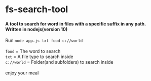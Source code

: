 # fs-search-tool
#### A tool to search for word in files with a specific suffix in any path.<br>Written in nodejs(version 10)<br>

Run ```node app.js txt food c://world``` <br><br>
`food` = The word to search<br>
`txt` = A file type to search inside<br>
`c://world` = Folder(and subfolders) to search inside<br><br>
enjoy your meal
